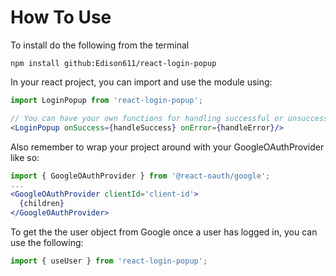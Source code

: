 # How To Use

To install do the following from the terminal
```
npm install github:Edison611/react-login-popup
```
In your react project, you can import and use the module using:
```jsx
import LoginPopup from 'react-login-popup';

// You can have your own functions for handling successful or unsuccessful logins
<LoginPopup onSuccess={handleSuccess} onError={handleError}/>
```
Also remember to wrap your project around with your GoogleOAuthProvider like so:
```jsx
import { GoogleOAuthProvider } from '@react-oauth/google';
...
<GoogleOAuthProvider clientId='client-id'>
  {children}
</GoogleOAuthProvider>
```
To get the the user object from Google once a user has logged in, you can use the following:
```jsx
import { useUser } from 'react-login-popup';
```
